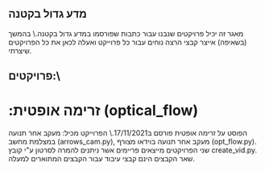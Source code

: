 ## מדע גדול בקטנה

מאגר זה יכיל פרויקטים שנבנו עבור כתבות שפורסמו במדע גדול בקטנה.\\
בהמשך (בשאיפה) אייצר קבצי הרצה נוחים עבור כל פרוייקט ואעלה לכאן את כל הפרויקטים שיצרתי.

## פרויקטים:\\
# :זרימה אופטית (optical_flow)
הפוסט על זרימה אופטית פורסם ב17/11/2021.\\
הפרוייקט מכיל: מעקב אחר תנועה במצלמת מחשב (arrows_cam.py), מעקב אחר תנועה בוידאו מצורף (opt_flow.py).
שני הפרויקטים מייצאים פריימים אשר ניתנים להמרה לסרטון ע"י קובץ create_vid.py. שאר הקבצים הינם קבצי עיבוד עבור הקבצים המתוארים למעלה.
